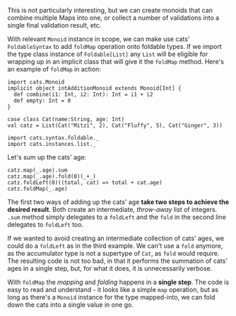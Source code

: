 This is not particularly interesting, but we can create monoids that can combine multiple Maps into one, or collect a number of validations into a single final validation result, etc.

With relevant `Monoid` instance in scope, we can make use cats' `FoldableSyntax` to add `foldMap` operation onto foldable types. If we import the type class instance of `Foldable[List]` any `List` will be eligible for wrapping up in an implicit class that will give it the `foldMap` method. Here's an example of `foldMap` in action:

```tut:invisible
import cats.Monoid
implicit object intAdditionMonoid extends Monoid[Int] {
  def combine(i1: Int, i2: Int): Int = i1 + i2
  def empty: Int = 0
}
```
```tut:silent
case class Cat(name:String, age: Int)
val catz = List(Cat("Mitzi", 2), Cat("Fluffy", 5), Cat("Ginger", 3))

import cats.syntax.foldable._
import cats.instances.list._
```

Let's sum up the cats' age:

```tut:book
catz.map(_.age).sum
catz.map(_.age).fold(0)(_+_)
catz.foldLeft(0)((total, cat) => total + cat.age)
catz.foldMap(_.age)
```

The first two ways of adding up the cats' age **take two steps to achieve the desired result**. Both create an intermediate, _throw-away_ list of integers. `.sum` method simply delegates to a `foldLeft` and the `fold` in the second line delegates to `foldLeft` too.

If we wanted to avoid creating an intermediate collection of cats' ages, we could do a `foldLeft` as in the third example. We can't use a `fold` anymore, as the accumulator type is not a supertype of `Cat`, as `fold` would require. The resulting code is not too bad, in that it performs the summation of cats' ages in a single step, but, for what it does, it is unnecessarily verbose.

With `foldMap` the _mapping_ and _folding_ happens in a **single step**. The code is easy to read and understand - it looks like a simple `map` operation, but as long as there's a `Monoid` instance for the type mapped-into, we can fold down the cats into a single value in one go.



